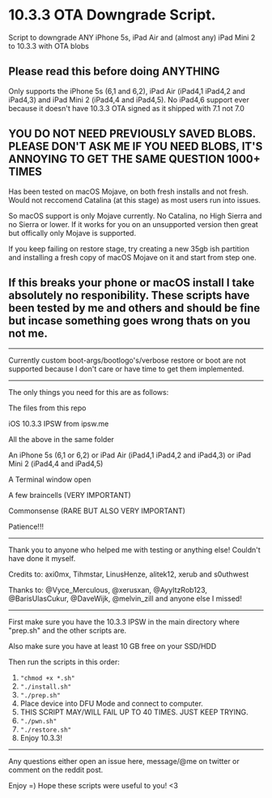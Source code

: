 # 10.3.3 OTA Downgrade Script.
 Script to downgrade ANY iPhone 5s, iPad Air and (almost any) iPad Mini 2 to 10.3.3 with OTA blobs
 
Please read this before doing ANYTHING
-------------------------------------------

Only supports the iPhone 5s (6,1 and 6,2), iPad Air (iPad4,1 iPad4,2 and iPad4,3) and iPad Mini 2 (iPad4,4 and iPad4,5). No iPad4,6 support ever because it doesn't have 10.3.3 OTA signed as it shipped with 7.1 not 7.0

YOU DO NOT NEED PREVIOUSLY SAVED BLOBS. 
PLEASE DON'T ASK ME IF YOU NEED BLOBS, IT'S ANNOYING TO GET THE SAME QUESTION 1000+ TIMES
-------------------------------------------

Has been tested on macOS Mojave, on both fresh installs and not fresh. Would not reccomend Catalina (at this stage) as most users run into issues. 

So macOS support is only Mojave currently. No Catalina, no High Sierra and no Sierra or lower. If it works for you on an unsupported version then great but offically only Mojave is supported. 

If you keep failing on restore stage, try creating a new 35gb ish partition and installing a fresh copy of macOS Mojave on it and start from step one. 

If this breaks your phone or macOS install I take absolutely no responibility.
These scripts have been tested by me and others and should be fine but incase something goes wrong thats on you not me. 
-------------------------------------------
-------------------------------------------

Currently custom boot-args/bootlogo's/verbose restore or boot are not supported because I don't care or have time to get them implemented.

-------------------------------------------
The only things you need for this are as follows: 

The files from this repo

iOS 10.3.3 IPSW from ipsw.me 

All the above in the same folder

An iPhone 5s (6,1 or 6,2) or iPad Air (iPad4,1 iPad4,2 and iPad4,3) or iPad Mini 2 (iPad4,4 and iPad4,5)

A Terminal window open

A few braincells (VERY IMPORTANT) 

Commonsense (RARE BUT ALSO VERY IMPORTANT)

Patience!!!


-------------------------------------------

Thank you to anyone who helped me with testing or anything else! Couldn't have done it myself. 

Credits to: axi0mx, Tihmstar, LinusHenze, alitek12, xerub and s0uthwest

Thanks to: @Vyce_Merculous, @xerusxan, @AyyItzRob123, @BarisUlasCukur, @DaveWijk, @melvin_zill and anyone else I missed!

-------------------------------------------

First make sure you have the 10.3.3 IPSW in the main directory where "prep.sh" and the other scripts are.

Also make sure you have at least 10 GB free on your SSD/HDD

Then run the scripts in this order:
1. `"chmod +x *.sh"`
2. `"./install.sh"`
3. `"./prep.sh"`
4. Place device into DFU Mode and connect to computer. 
5. THIS SCRIPT MAY/WILL FAIL UP TO 40 TIMES. JUST KEEP TRYING. 
6. `"./pwn.sh"`
7. `"./restore.sh"`
8. Enjoy 10.3.3! 

-------------------------------------------

Any questions either open an issue here, message/@me on twitter or comment on the reddit post.

Enjoy =) Hope these scripts were useful to you! <3 
